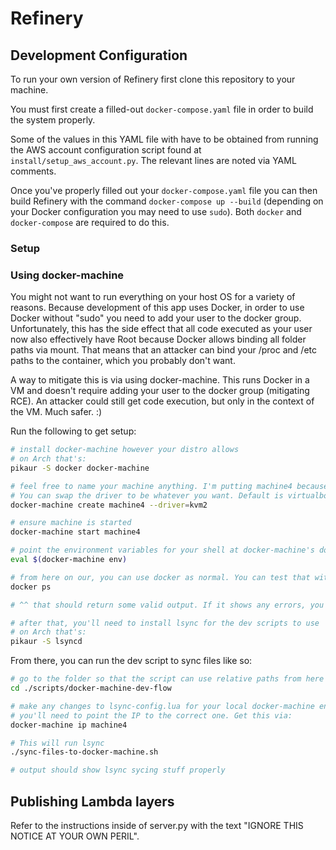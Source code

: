 # Refinery

## Development Configuration

To run your own version of Refinery first clone this repository to your machine.

You must first create a filled-out `docker-compose.yaml` file in order to build the system properly.

Some of the values in this YAML file with have to be obtained from running the AWS account configuration script found at `install/setup_aws_account.py`. The relevant lines are noted via YAML comments.

Once you've properly filled out your `docker-compose.yaml` file you can then build Refinery with the command `docker-compose up --build` (depending on your Docker configuration you may need to use `sudo`). Both `docker` and `docker-compose` are required to do this.

### Setup 

### Using docker-machine
You might not want to run everything on your host OS for a variety of reasons. Because development of this app uses Docker, in order to use Docker without "sudo" you need to add your user to the docker group. Unfortunately, this has the side effect that all code executed as your user now also effectively have Root because Docker allows binding all folder paths via mount. That means that an attacker can bind your /proc and /etc paths to the container, which you probably don't want.

A way to mitigate this is via using docker-machine. This runs Docker in a VM and doesn't require adding your user to the docker group (mitigating RCE). An attacker could still get code execution, but only in the context of the VM. Much safer. :)

Run the following to get setup:
```sh
# install docker-machine however your distro allows
# on Arch that's:
pikaur -S docker docker-machine

# feel free to name your machine anything. I'm putting machine4 because then I can copy paste this and not change build scripts. :P
# You can swap the driver to be whatever you want. Default is virtualbox, but that's hella slow. Might need to install extra packages for kvm or kvm2 to work.
docker-machine create machine4 --driver=kvm2

# ensure machine is started
docker-machine start machine4

# point the environment variables for your shell at docker-machine's docker by running the following:
eval $(docker-machine env)

# from here on our, you can use docker as normal. You can test that with the following
docker ps

# ^^ that should return some valid output. If it shows any errors, you'll have to google.

# after that, you'll need to install lsync for the dev scripts to use
# on Arch that's:
pikaur -S lsyncd
```

From there, you can run the dev script to sync files like so:
```sh
# go to the folder so that the script can use relative paths from here
cd ./scripts/docker-machine-dev-flow

# make any changes to lsync-config.lua for your local docker-machine env
# you'll need to point the IP to the correct one. Get this via:
docker-machine ip machine4

# This will run lsync
./sync-files-to-docker-machine.sh

# output should show lsync sycing stuff properly
```


## Publishing Lambda layers

Refer to the instructions inside of server.py with the text "IGNORE THIS NOTICE AT YOUR OWN PERIL".
